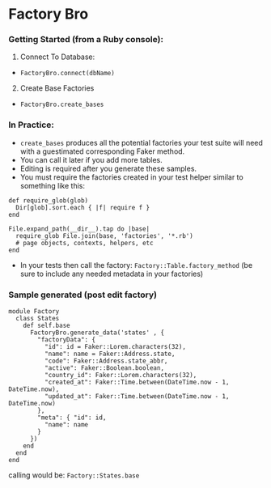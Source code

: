 # Factory Bro

### Getting Started (from a Ruby console):
1. Connect To Database:
 - `FactoryBro.connect(dbName)`
2. Create Base Factories
 - `FactoryBro.create_bases`
 
### In Practice:

- `create_bases` produces all the potential factories your test suite will need with a guestimated corresponding Faker method. 
 - You can call it later if you add more tables.
 - Editing is required after you generate these samples.
- You must require the factories created in your test helper similar to something like this:
```
def require_glob(glob)
  Dir[glob].sort.each { |f| require f }
end

File.expand_path(__dir__).tap do |base|
  require_glob File.join(base, 'factories', '*.rb')
  # page objects, contexts, helpers, etc
end
```
- In your tests then call the factory: `Factory::Table.factory_method` (be sure to include any needed metadata in your factories)

### Sample generated (post edit factory)
```
module Factory
  class States
    def self.base
      FactoryBro.generate_data('states' , {
        "factoryData": {
          "id": id = Faker::Lorem.characters(32),
          "name": name = Faker::Address.state,
          "code": Faker::Address.state_abbr,
          "active": Faker::Boolean.boolean,
          "country_id": Faker::Lorem.characters(32),
          "created_at": Faker::Time.between(DateTime.now - 1, DateTime.now),
          "updated_at": Faker::Time.between(DateTime.now - 1, DateTime.now)
        },
        "meta": { "id": id,
          "name": name
        }
      })
    end
  end
end

```
calling would be: `Factory::States.base`
